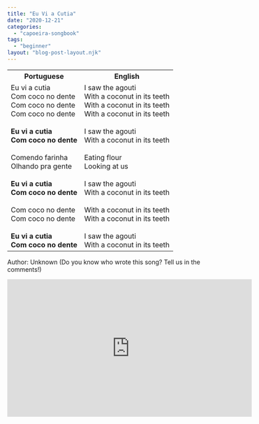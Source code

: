 ```yaml
---
title: "Eu Vi a Cutia"
date: "2020-12-21"
categories: 
  - "capoeira-songbook"
tags: 
  - "beginner"
layout: "blog-post-layout.njk"
---
```


<table class="capoeira-table">
    <tr class="header-row">
        <th>Portuguese</th>
        <th>English</th>
    </tr>
    <tr>
        <td>Eu vi a cutia<br>
Com coco no dente<br>
Com coco no dente<br>
Com coco no dente<br>
<br>
<strong>Eu vi a cutia<br>
Com coco no dente</strong><br>
<br>
Comendo farinha<br>
Olhando pra gente<br>
<br>
<strong>Eu vi a cutia<br>
Com coco no dente</strong><br>
<br>
Com coco no dente<br>
Com coco no dente<br>
<br>
<strong>Eu vi a cutia<br>
Com coco no dente</strong></td>
        <td>I saw the agouti<br>
With a coconut in its teeth<br>
With a coconut in its teeth<br>
With a coconut in its teeth<br>
<br>
I saw the agouti<br>
With a coconut in its teeth<br>
<br>
Eating flour<br>
Looking at us<br>
<br>
I saw the agouti<br>
With a coconut in its teeth<br>
<br>
With a coconut in its teeth<br>
With a coconut in its teeth<br>
<br>
I saw the agouti<br>
With a coconut in its teeth</td>
    </tr>
</table>

<figcaption>

Author: Unknown (Do you know who wrote this song? Tell us in the comments!)

</figcaption>

<iframe width="560" height="315" src="https://www.youtube.com/embed/j6Nq01Chvn0" title="YouTube video player" frameborder="0" allow="accelerometer; autoplay; clipboard-write; encrypted-media; gyroscope; picture-in-picture" allowfullscreen></iframe>